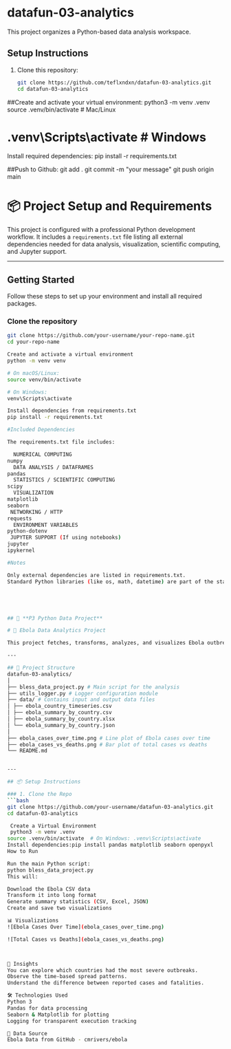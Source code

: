 # datafun-03-analytics

This project organizes a Python-based data analysis workspace.

## Setup Instructions

1. Clone this repository:
   ```bash
   git clone https://github.com/teflxndxn/datafun-03-analytics.git
   cd datafun-03-analytics

##Create and activate your virtual environment:
python3 -m venv .venv
source .venv/bin/activate  # Mac/Linux
# .venv\Scripts\activate   # Windows
Install required dependencies:
pip install -r requirements.txt

##Push to Github:
git add .
git commit -m "your message"
git push origin main

# 📦 Project Setup and Requirements

This project is configured with a professional Python development workflow. It includes a `requirements.txt` file listing all external dependencies needed for data analysis, visualization, scientific computing, and Jupyter support.


---

## Getting Started

Follow these steps to set up your environment and install all required packages.

### Clone the repository

```bash
git clone https://github.com/your-username/your-repo-name.git
cd your-repo-name

Create and activate a virtual environment 
python -m venv venv

# On macOS/Linux:
source venv/bin/activate

# On Windows:
venv\Scripts\activate

Install dependencies from requirements.txt
pip install -r requirements.txt

#Included Dependencies

The requirements.txt file includes:

  NUMERICAL COMPUTING
numpy
  DATA ANALYSIS / DATAFRAMES
pandas
  STATISTICS / SCIENTIFIC COMPUTING
scipy
  VISUALIZATION
matplotlib
seaborn
 NETWORKING / HTTP
requests
  ENVIRONMENT VARIABLES
python-dotenv
 JUPYTER SUPPORT (If using notebooks)
jupyter
ipykernel

#Notes

Only external dependencies are listed in requirements.txt.
Standard Python libraries (like os, math, datetime) are part of the standard library and do not need to be listed.





## 🚀 **P3 Python Data Project**

# 🧪 Ebola Data Analytics Project

This project fetches, transforms, analyzes, and visualizes Ebola outbreak data across multiple countries. The goal is to derive insights about the spread and impact of the virus using Python, Pandas, Seaborn, and Matplotlib.

---

## 📁 Project Structure
datafun-03-analytics/
│
├── bless_data_project.py # Main script for the analysis
├── utils_logger.py # Logger configuration module
├── data/ # Contains input and output data files
│ ├── ebola_country_timeseries.csv
│ ├── ebola_summary_by_country.csv
│ ├── ebola_summary_by_country.xlsx
│ └── ebola_summary_by_country.json
│
├── ebola_cases_over_time.png # Line plot of Ebola cases over time
├── ebola_cases_vs_deaths.png # Bar plot of total cases vs deaths
└── README.md


---

## 📦 Setup Instructions

### 1. Clone the Repo
```bash
git clone https://github.com/your-username/datafun-03-analytics.git
cd datafun-03-analytics

 Create a Virtual Environment
 python3 -m venv .venv
source .venv/bin/activate  # On Windows: .venv\Scripts\activate
Install dependencies:pip install pandas matplotlib seaborn openpyxl
How to Run

Run the main Python script: 
python bless_data_project.py
This will:

Download the Ebola CSV data
Transform it into long format
Generate summary statistics (CSV, Excel, JSON)
Create and save two visualizations

📊 Visualizations
![Ebola Cases Over Time](ebola_cases_over_time.png)

![Total Cases vs Deaths](ebola_cases_vs_deaths.png)



🧠 Insights
You can explore which countries had the most severe outbreaks.
Observe the time-based spread patterns.
Understand the difference between reported cases and fatalities.

🛠️ Technologies Used
Python 3
Pandas for data processing
Seaborn & Matplotlib for plotting
Logging for transparent execution tracking

🔗 Data Source
Ebola Data from GitHub - cmrivers/ebola



